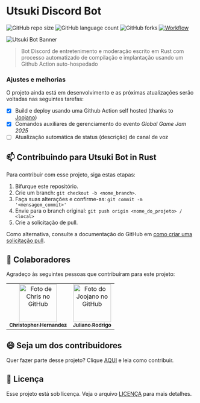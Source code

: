 
# Utsuki Discord Bot

![GitHub repo size](https://img.shields.io/github/repo-size/EnigmaticComma/utsuki-bot?style=for-the-badge)
![GitHub language count](https://img.shields.io/github/languages/count/EnigmaticComma/utsuki-bot?style=for-the-badge)
![GitHub forks](https://img.shields.io/github/forks/EnigmaticComma/utsuki-bot?style=for-the-badge)
[![Workflow](https://img.shields.io/github/actions/workflow/status/EnigmaticComma/utsuki-bot/pipeline.yml?style=for-the-badge)](https://github.com/EnigmaticComma/utsuki-bot/actions/workflows/pipeline.yml)

<img src="https://chrisdbhr.github.io/images/thumbs/utsuki-bot-banner.png" alt="Utsuki Bot Banner">

> Bot Discord de entretenimento e moderação escrito em Rust com processo automatizado de compilação e implantação usando um Github Action auto-hospedado

### Ajustes e melhorias

O projeto ainda está em desenvolvimento e as próximas atualizações serão voltadas nas seguintes tarefas:

- [x] Build e deploy usando uma Github Action self hosted (thanks to [Joojano](https://github.com/joojano))
- [x] Comandos auxiliares de gerenciamento do evento *Global Game Jam 2025*
- [ ] Atualização automática de status (descrição) de canal de voz
      
## 📫 Contribuindo para Utsuki Bot in Rust

Para contribuir com esse projeto, siga estas etapas:

1. Bifurque este repositório.
2. Crie um branch: `git checkout -b <nome_branch>`.
3. Faça suas alterações e confirme-as: `git commit -m '<mensagem_commit>'`
4. Envie para o branch original: `git push origin <nome_do_projeto> / <local>`
5. Crie a solicitação de pull.

Como alternativa, consulte a documentação do GitHub em [como criar uma solicitação pull](https://help.github.com/en/github/collaborating-with-issues-and-pull-requests/creating-a-pull-request).

## 🤝 Colaboradores

Agradeço às seguintes pessoas que contribuíram para este projeto:

<table>
  <tr>
    <td align="center">
      <a href="https://github.com/chrisdbhr" title="Chris">
        <img src="https://avatars.githubusercontent.com/u/19819051?v=4" width="100px;" alt="Foto de Chris no GitHub"/><br>
        <sub>
          <b>Christopher Hernandez</b>
        </sub>
      </a>
    </td>
    <td align="center">
      <a href="https://github.com/joojano" title="Joojano">
        <img src="https://avatars.githubusercontent.com/u/44454114?v=4" width="100px;" alt="Foto do Joojano no GitHub"/><br>
        <sub>
          <b>Juliano Rodrigo</b>
        </sub>
      </a>
    </td>
  </tr>
</table>

## 😄 Seja um dos contribuidores

Quer fazer parte desse projeto? Clique [AQUI](CONTRIBUTING.md) e leia como contribuir.

## 📝 Licença

Esse projeto está sob licença. Veja o arquivo [LICENÇA](LICENSE) para mais detalhes.
